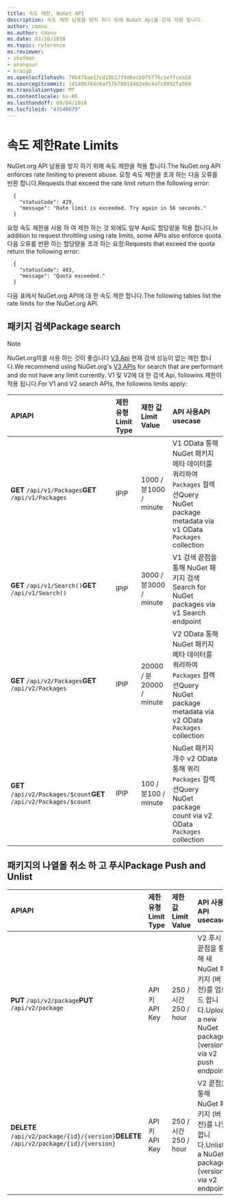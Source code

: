 ```yaml
---
title: 속도 제한, NuGet API
description: 속도 제한 남용을 방지 하기 위해 NuGet Api을 강제 적용 됩니다.
author: cmanu
ms.author: cmanu
ms.date: 03/20/2018
ms.topic: reference
ms.reviewer:
- skofman
- anangaur
- kraigb
ms.openlocfilehash: 70b478ae17cd10b17f9d6ecb0f5776c1effcea58
ms.sourcegitcommit: 1d1406764c6af5fb7801d462e0c4afc9092fa569
ms.translationtype: MT
ms.contentlocale: ko-KR
ms.lasthandoff: 09/04/2018
ms.locfileid: "43548679"
---
```

# <a name="rate-limits"></a><span data-ttu-id="cbd81-103">속도 제한</span><span class="sxs-lookup"><span data-stu-id="cbd81-103">Rate Limits</span></span>

<span data-ttu-id="cbd81-104">NuGet.org API 남용을 방지 하기 위해 속도 제한을 적용 합니다.</span><span class="sxs-lookup"><span data-stu-id="cbd81-104">The NuGet.org API enforces rate limiting to prevent abuse.</span></span> <span data-ttu-id="cbd81-105">요청 속도 제한을 초과 하는 다음 오류를 반환 합니다.</span><span class="sxs-lookup"><span data-stu-id="cbd81-105">Requests that exceed the rate limit return the following error:</span></span> 

  ~~~
    {
      "statusCode": 429,
      "message": "Rate limit is exceeded. Try again in 56 seconds."
    }
  ~~~

<span data-ttu-id="cbd81-106">요청 속도 제한을 사용 하 여 제한 하는 것 외에도 일부 Api도 할당량을 적용 합니다.</span><span class="sxs-lookup"><span data-stu-id="cbd81-106">In addition to request throttling using rate limits, some APIs also enforce quota.</span></span> <span data-ttu-id="cbd81-107">다음 오류를 반환 하는 할당량을 초과 하는 요청:</span><span class="sxs-lookup"><span data-stu-id="cbd81-107">Requests that exceed the quota return the following error:</span></span>

  ~~~
    {
      "statusCode": 403,
      "message": "Quota exceeded."
    }
  ~~~

<span data-ttu-id="cbd81-108">다음 표에서 NuGet.org API에 대 한 속도 제한 합니다.</span><span class="sxs-lookup"><span data-stu-id="cbd81-108">The following tables list the rate limits for the NuGet.org API.</span></span>

## <a name="package-search"></a><span data-ttu-id="cbd81-109">패키지 검색</span><span class="sxs-lookup"><span data-stu-id="cbd81-109">Package search</span></span>

> [!Note]
> <span data-ttu-id="cbd81-110">NuGet.org의를 사용 하는 것이 좋습니다 [V3 Api](https://docs.microsoft.com/nuget/api/search-query-service-resource) 현재 검색 성능이 없는 제한 합니다.</span><span class="sxs-lookup"><span data-stu-id="cbd81-110">We recommend using NuGet.org's [V3 APIs](https://docs.microsoft.com/nuget/api/search-query-service-resource) for search that are performant and do not have any limit currently.</span></span> <span data-ttu-id="cbd81-111">V1 및 V2에 대 한 검색 Api, followins 제한이 적용 됩니다.</span><span class="sxs-lookup"><span data-stu-id="cbd81-111">For V1 and V2 search APIs, the followins limits apply:</span></span>


| <span data-ttu-id="cbd81-112">API</span><span class="sxs-lookup"><span data-stu-id="cbd81-112">API</span></span> | <span data-ttu-id="cbd81-113">제한 유형</span><span class="sxs-lookup"><span data-stu-id="cbd81-113">Limit Type</span></span> | <span data-ttu-id="cbd81-114">제한 값</span><span class="sxs-lookup"><span data-stu-id="cbd81-114">Limit Value</span></span> | <span data-ttu-id="cbd81-115">API 사용</span><span class="sxs-lookup"><span data-stu-id="cbd81-115">API usecase</span></span> |
|:---|:---|:---|:---|
<span data-ttu-id="cbd81-116">**GET** `/api/v1/Packages`</span><span class="sxs-lookup"><span data-stu-id="cbd81-116">**GET** `/api/v1/Packages`</span></span> | <span data-ttu-id="cbd81-117">IP</span><span class="sxs-lookup"><span data-stu-id="cbd81-117">IP</span></span> | <span data-ttu-id="cbd81-118">1000 / 분</span><span class="sxs-lookup"><span data-stu-id="cbd81-118">1000 / minute</span></span> | <span data-ttu-id="cbd81-119">V1 OData 통해 NuGet 패키지 메타 데이터를 쿼리하여 `Packages` 컬렉션</span><span class="sxs-lookup"><span data-stu-id="cbd81-119">Query NuGet package metadata via v1 OData `Packages` collection</span></span> |
<span data-ttu-id="cbd81-120">**GET** `/api/v1/Search()`</span><span class="sxs-lookup"><span data-stu-id="cbd81-120">**GET** `/api/v1/Search()`</span></span> | <span data-ttu-id="cbd81-121">IP</span><span class="sxs-lookup"><span data-stu-id="cbd81-121">IP</span></span> | <span data-ttu-id="cbd81-122">3000 / 분</span><span class="sxs-lookup"><span data-stu-id="cbd81-122">3000 / minute</span></span> | <span data-ttu-id="cbd81-123">V1 검색 끝점을 통해 NuGet 패키지 검색</span><span class="sxs-lookup"><span data-stu-id="cbd81-123">Search for NuGet packages via v1 Search endpoint</span></span> | 
<span data-ttu-id="cbd81-124">**GET** `/api/v2/Packages`</span><span class="sxs-lookup"><span data-stu-id="cbd81-124">**GET** `/api/v2/Packages`</span></span> | <span data-ttu-id="cbd81-125">IP</span><span class="sxs-lookup"><span data-stu-id="cbd81-125">IP</span></span> | <span data-ttu-id="cbd81-126">20000 / 분</span><span class="sxs-lookup"><span data-stu-id="cbd81-126">20000 / minute</span></span> | <span data-ttu-id="cbd81-127">V2 OData 통해 NuGet 패키지 메타 데이터를 쿼리하여 `Packages` 컬렉션</span><span class="sxs-lookup"><span data-stu-id="cbd81-127">Query NuGet package metadata via v2 OData `Packages` collection</span></span> | 
<span data-ttu-id="cbd81-128">**GET** `/api/v2/Packages/$count`</span><span class="sxs-lookup"><span data-stu-id="cbd81-128">**GET** `/api/v2/Packages/$count`</span></span> | <span data-ttu-id="cbd81-129">IP</span><span class="sxs-lookup"><span data-stu-id="cbd81-129">IP</span></span> | <span data-ttu-id="cbd81-130">100 / 분</span><span class="sxs-lookup"><span data-stu-id="cbd81-130">100 / minute</span></span> | <span data-ttu-id="cbd81-131">NuGet 패키지 개수 v2 OData 통해 쿼리 `Packages` 컬렉션</span><span class="sxs-lookup"><span data-stu-id="cbd81-131">Query NuGet package count via v2 OData `Packages` collection</span></span> | 

## <a name="package-push-and-unlist"></a><span data-ttu-id="cbd81-132">패키지의 나열을 취소 하 고 푸시</span><span class="sxs-lookup"><span data-stu-id="cbd81-132">Package Push and Unlist</span></span>

| <span data-ttu-id="cbd81-133">API</span><span class="sxs-lookup"><span data-stu-id="cbd81-133">API</span></span> | <span data-ttu-id="cbd81-134">제한 유형</span><span class="sxs-lookup"><span data-stu-id="cbd81-134">Limit Type</span></span> | <span data-ttu-id="cbd81-135">제한 값</span><span class="sxs-lookup"><span data-stu-id="cbd81-135">Limit Value</span></span> | <span data-ttu-id="cbd81-136">API 사용</span><span class="sxs-lookup"><span data-stu-id="cbd81-136">API usecase</span></span> | 
|:---|:---|:---|:--- |
<span data-ttu-id="cbd81-137">**PUT** `/api/v2/package`</span><span class="sxs-lookup"><span data-stu-id="cbd81-137">**PUT** `/api/v2/package`</span></span> | <span data-ttu-id="cbd81-138">API 키</span><span class="sxs-lookup"><span data-stu-id="cbd81-138">API Key</span></span> | <span data-ttu-id="cbd81-139">250 / 시간</span><span class="sxs-lookup"><span data-stu-id="cbd81-139">250 / hour</span></span> | <span data-ttu-id="cbd81-140">V2 푸시 끝점을 통해 새 NuGet 패키지 (버전)를 업로드 합니다.</span><span class="sxs-lookup"><span data-stu-id="cbd81-140">Upload a new NuGet package (version) via v2 push endpoint</span></span> 
<span data-ttu-id="cbd81-141">**DELETE** `/api/v2/package/{id}/{version}`</span><span class="sxs-lookup"><span data-stu-id="cbd81-141">**DELETE** `/api/v2/package/{id}/{version}`</span></span> | <span data-ttu-id="cbd81-142">API 키</span><span class="sxs-lookup"><span data-stu-id="cbd81-142">API Key</span></span> | <span data-ttu-id="cbd81-143">250 / 시간</span><span class="sxs-lookup"><span data-stu-id="cbd81-143">250 / hour</span></span> | <span data-ttu-id="cbd81-144">V2 끝점을 통해 NuGet 패키지 (버전)를 나열 합니다.</span><span class="sxs-lookup"><span data-stu-id="cbd81-144">Unlist a NuGet package (version) via v2 endpoint</span></span> 
